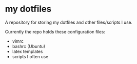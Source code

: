 # my dotfiles

A repository for storing my dotfiles and other files/scripts I use.

Currently the repo holds these configuration files:

* vimrc
* bashrc (Ubuntu)
* latex templates
* scripts I often use
